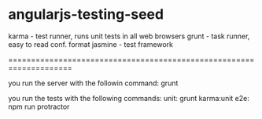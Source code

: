 # angularjs-testing-seed
karma - test runner, runs unit tests in all web browsers
grunt - task runner, easy to read conf. format
jasmine - test framework

====================================================================

you run the server with the followin command:
grunt

you run the tests with the following commands:
unit: grunt karma:unit
e2e: npm run protractor
